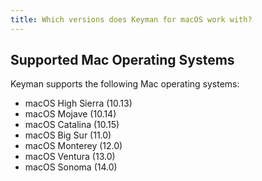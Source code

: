 ```yaml
---
title: Which versions does Keyman for macOS work with?
---
```


## Supported Mac Operating Systems

Keyman supports the following Mac operating systems:

* macOS High Sierra (10.13)
* macOS Mojave (10.14)
* macOS Catalina (10.15)
* macOS Big Sur (11.0)
* macOS Monterey (12.0)
* macOS Ventura (13.0)
* macOS Sonoma (14.0)
